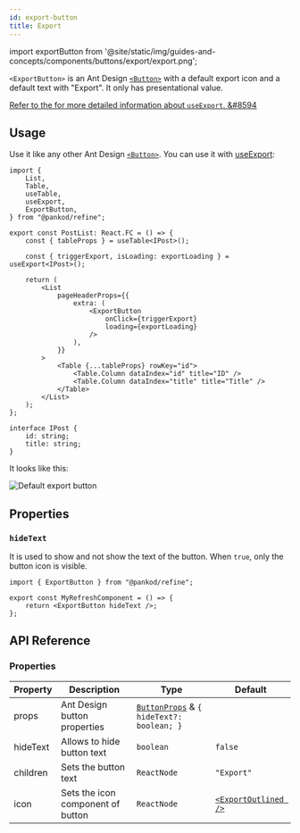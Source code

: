 ```yaml
---
id: export-button
title: Export
---
```


import exportButton from '@site/static/img/guides-and-concepts/components/buttons/export/export.png';

`<ExportButton>` is an Ant Design [`<Button>`][button] with a default export icon and a default text with "Export". It only has presentational value.

[Refer to the for more detailed information about `useExport`. &#8594][useexport]

## Usage

Use it like any other Ant Design [`<Button>`][button]. You can use it with [useExport][useexport]:

```tsx  title="/src/pages/posts/list.tsx" {5, 17-20}
import {
    List,
    Table,
    useTable,
    useExport,
    ExportButton,
} from "@pankod/refine";

export const PostList: React.FC = () => {
    const { tableProps } = useTable<IPost>();

    const { triggerExport, isLoading: exportLoading } = useExport<IPost>();

    return (
        <List
            pageHeaderProps={{
                extra: (
                    <ExportButton
                        onClick={triggerExport}
                        loading={exportLoading}
                    />
                ),
            }}
        >
            <Table {...tableProps} rowKey="id">
                <Table.Column dataIndex="id" title="ID" />
                <Table.Column dataIndex="title" title="Title" />
            </Table>
        </List>
    );
};

interface IPost {
    id: string;
    title: string;
}
```

It looks like this:

<div class="img-container">
    <div class="window">
        <div class="control red"></div>
        <div class="control orange"></div>
        <div class="control green"></div>
    </div>
    <img src={exportButton} alt="Default export button" />
</div>

## Properties

### `hideText`

It is used to show and not show the text of the button. When `true`, only the button icon is visible.

```tsx 
import { ExportButton } from "@pankod/refine";

export const MyRefreshComponent = () => {
    return <ExportButton hideText />;
};
```

## API Reference

### Properties

| Property | Description                       | Type                                                                                   | Default                                                     |
| -------- | --------------------------------- | -------------------------------------------------------------------------------------- | ----------------------------------------------------------- |
| props    | Ant Design button properties      | [`ButtonProps`](https://ant.design/components/button/#API) & `{ hideText?: boolean; }` |                                                             |
| hideText | Allows to hide button text        | `boolean`                                                                              | `false`                                                     |
| children | Sets the button text              | `ReactNode`                                                                            | `"Export"`                                                  |
| icon     | Sets the icon component of button | `ReactNode`                                                                            | [`<ExportOutlined />`](https://ant.design/components/icon/) |

[button]: https://ant.design/components/button/
[useexport]: api-references/hooks/import-export/useExport.md
